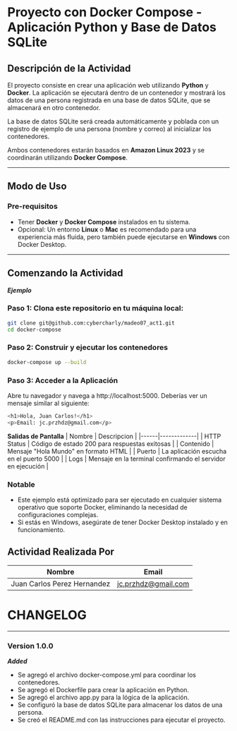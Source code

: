 # Proyecto con Docker Compose - Aplicación Python y Base de Datos SQLite

## Descripción de la Actividad

El proyecto consiste en crear una aplicación web utilizando **Python** y **Docker**. La aplicación se ejecutará dentro de un contenedor y mostrará los datos de una persona registrada en una base de datos SQLite, que se almacenará en otro contenedor.

La base de datos SQLite será creada automáticamente y poblada con un registro de ejemplo de una persona (nombre y correo) al inicializar los contenedores.

Ambos contenedores estarán basados en **Amazon Linux 2023** y se coordinarán utilizando **Docker Compose**.

---

## Modo de Uso

### Pre-requisitos
* Tener **Docker** y **Docker Compose** instalados en tu sistema.
* Opcional: Un entorno **Linux** o **Mac** es recomendado para una experiencia más fluida, pero también puede ejecutarse en **Windows** con Docker Desktop.

---

## Comenzando la Actividad

***Ejemplo***

### Paso 1: Clona este repositorio en tu máquina local:
```bash
git clone git@github.com:cybercharly/madeo07_act1.git
cd docker-compose
```
### Paso 2: Construir y ejecutar los contenedores
```bash
docker-compose up --build
```

### Paso 3: Acceder a la Aplicación
Abre tu navegador y navega a http://localhost:5000. Deberías ver un mensaje similar al siguiente:
```bash
<h1>Hola, Juan Carlos!</h1>
<p>Email: jc.przhdz@gmail.com</p>
```

**Salidas de Pantalla**
| Nombre | Descripcion |
|------|-------------|
| HTTP Status | Código de estado 200 para respuestas exitosas |
| Contenido | Mensaje "Hola Mundo" en formato HTML |
| Puerto | La aplicación escucha en el puerto 5000 |
| Logs | Mensaje en la terminal confirmando el servidor en ejecución |


### Notable
* Este ejemplo está optimizado para ser ejecutado en cualquier sistema operativo que soporte Docker, eliminando la necesidad de configuraciones complejas.
* Si estás en Windows, asegúrate de tener Docker Desktop instalado y en funcionamiento.

## Actividad Realizada Por
| Nombre | Email |
|------|-------|
| Juan Carlos Perez Hernandez | jc.przhdz@gmail.com |

# CHANGELOG
***
### Version 1.0.0
***Added***
* Se agregó el archivo docker-compose.yml para coordinar los contenedores.
* Se agregó el Dockerfile para crear la aplicación en Python.
* Se agregó el archivo app.py para la lógica de la aplicación.
* Se configuró la base de datos SQLite para almacenar los datos de una persona.
* Se creó el README.md con las instrucciones para ejecutar el proyecto.